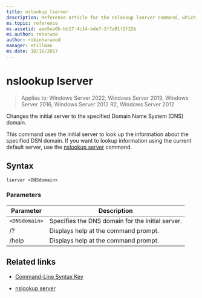 ```yaml
---
title: nslookup lserver
description: Reference article for the nslookup lserver command, which changes the initial server to the specified Domain Name System (DNS) domain.
ms.topic: reference
ms.assetid: aee5ea0b-bb17-4c14-bde7-2f7a91f2f22b
ms.author: roharwoo
author: robinharwood
manager: mtillman
ms.date: 10/16/2017
---
```


# nslookup lserver

>Applies to: Windows Server 2022, Windows Server 2019, Windows Server 2016, Windows Server 2012 R2, Windows Server 2012

Changes the initial server to the specified Domain Name System (DNS) domain.

This command uses the initial server to look up the information about the specified DSN domain. If you want to lookup information using the current default server, use the [nslookup server](nslookup-server.md) command.

## Syntax

```
lserver <DNSdomain>
```

### Parameters

| Parameter | Description |
| --------- | ----------- |
| `<DNSdomain>` | Specifies the DNS domain for the initial server. |
| /? | Displays help at the command prompt. |
| /help | Displays help at the command prompt. |

## Related links

- [Command-Line Syntax Key](command-line-syntax-key.md)

- [nslookup server](nslookup-server.md)
